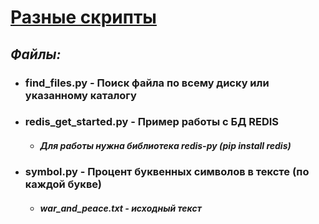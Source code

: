 # <u>Разные скрипты</u>
## *Файлы:*
* ### find_files.py - Поиск файла по всему диску или указанному каталогу
* ### redis_get_started.py - Пример работы с БД REDIS
  * #### *Для работы нужна библиотека redis-py (pip install redis)*
* ### symbol.py - Процент буквенных символов в тексте (по каждой букве)
  * #### *war_and_peace.txt - исходный текст*

